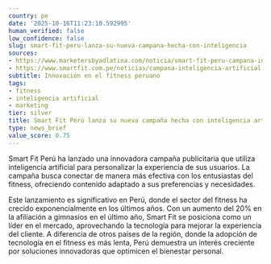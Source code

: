 ```yaml
---
country: pe
date: '2025-10-16T11:23:10.592995'
human_verified: false
low_confidence: false
slug: smart-fit-peru-lanza-su-nueva-campana-hecha-con-inteligencia
sources:
- https://www.marketersbyadlatina.com/noticia/smart-fit-peru-campana-inteligencia-artificial
- https://www.smartfit.com.pe/noticias/campana-inteligencia-artificial
subtitle: Innovación en el fitness peruano
tags:
- fitness
- inteligencia artificial
- marketing
tier: silver
title: Smart Fit Perú lanza su nueva campaña hecha con inteligencia artificial
type: news_brief
value_score: 0.75
---
```


<p>Smart Fit Perú ha lanzado una innovadora campaña publicitaria que utiliza inteligencia artificial para personalizar la experiencia de sus usuarios. La campaña busca conectar de manera más efectiva con los entusiastas del fitness, ofreciendo contenido adaptado a sus preferencias y necesidades.</p><p>Este lanzamiento es significativo en Perú, donde el sector del fitness ha crecido exponencialmente en los últimos años. Con un aumento del 20% en la afiliación a gimnasios en el último año, Smart Fit se posiciona como un líder en el mercado, aprovechando la tecnología para mejorar la experiencia del cliente. A diferencia de otros países de la región, donde la adopción de tecnología en el fitness es más lenta, Perú demuestra un interés creciente por soluciones innovadoras que optimicen el bienestar personal.</p>